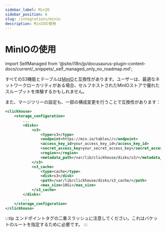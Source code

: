 ```yaml
---
sidebar_label: MinIO
sidebar_position: 6
slug: /integrations/minio
description: MinIOの使用
---
```



# MinIOの使用

import SelfManaged from '@site/i18n/jp/docusaurus-plugin-content-docs/current/_snippets/_self_managed_only_no_roadmap.md';

<SelfManaged />

すべてのS3機能とテーブルは[MinIO](https://min.io/)と互換性があります。ユーザーは、最適なネットワークローカリティがある場合、セルフホストされたMinIOストアで優れたスループットを体験するかもしれません。

また、マージツリーの設定も、一部の構成変更を行うことで互換性があります：

```xml
<clickhouse>
    <storage_configuration>
        ...
        <disks>
            <s3>
                <type>s3</type>
                <endpoint>https://min.io/tables//</endpoint>
                <access_key_id>your_access_key_id</access_key_id>
                <secret_access_key>your_secret_access_key</secret_access_key>
                <region></region>
                <metadata_path>/var/lib/clickhouse/disks/s3/</metadata_path>
            </s3>
            <s3_cache>
                <type>cache</type>
                <disk>s3</disk>
                <path>/var/lib/clickhouse/disks/s3_cache/</path>
                <max_size>10Gi</max_size>
            </s3_cache>
        </disks>
        ...
    </storage_configuration>
</clickhouse>
```

:::tip
エンドポイントタグの二重スラッシュに注意してください。これはバケットのルートを指定するために必要です。
:::
